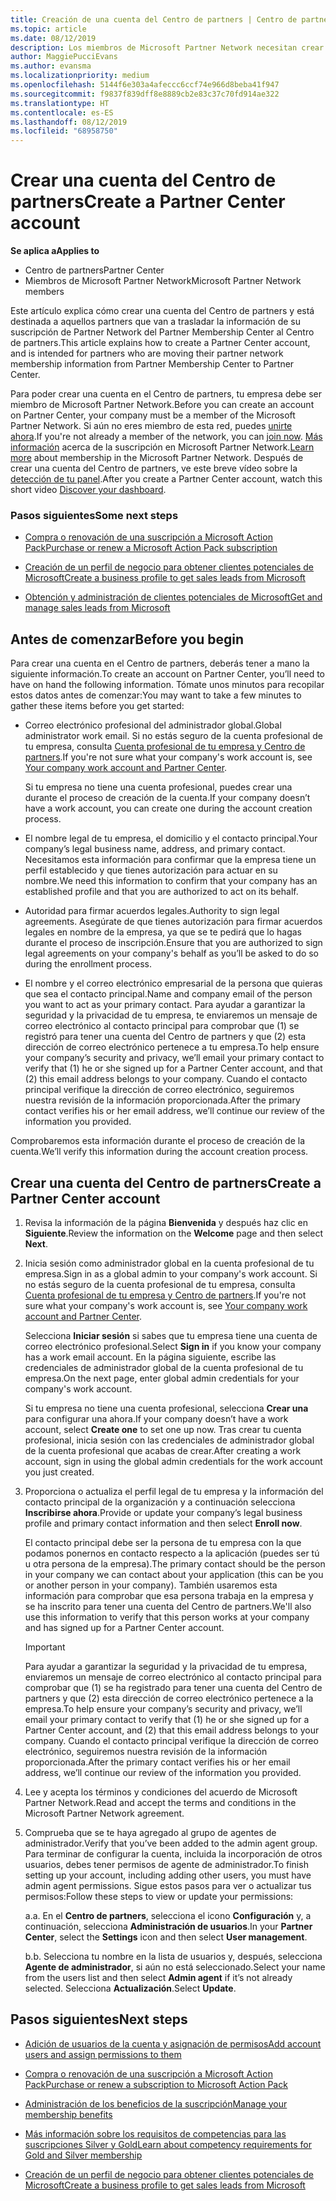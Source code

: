 ```yaml
---
title: Creación de una cuenta del Centro de partners | Centro de partners
ms.topic: article
ms.date: 08/12/2019
description: Los miembros de Microsoft Partner Network necesitan crear cuentas del Centro de partners para administrar sus ventajas y competencias de la red y crear un perfil de negocio.
author: MaggiePucciEvans
ms.author: evansma
ms.localizationpriority: medium
ms.openlocfilehash: 5144f6e303a4afeccc6ccf74e966d8beba41f947
ms.sourcegitcommit: f9837f839dff8e8889cb2e83c37c70fd914ae322
ms.translationtype: HT
ms.contentlocale: es-ES
ms.lasthandoff: 08/12/2019
ms.locfileid: "68958750"
---
```

# <a name="create-a-partner-center-account"></a><span data-ttu-id="c3d61-103">Crear una cuenta del Centro de partners</span><span class="sxs-lookup"><span data-stu-id="c3d61-103">Create a Partner Center account</span></span>

<span data-ttu-id="c3d61-104">**Se aplica a**</span><span class="sxs-lookup"><span data-stu-id="c3d61-104">**Applies to**</span></span>

-   <span data-ttu-id="c3d61-105">Centro de partners</span><span class="sxs-lookup"><span data-stu-id="c3d61-105">Partner Center</span></span>
-   <span data-ttu-id="c3d61-106">Miembros de Microsoft Partner Network</span><span class="sxs-lookup"><span data-stu-id="c3d61-106">Microsoft Partner Network members</span></span>


<span data-ttu-id="c3d61-107">Este artículo explica cómo crear una cuenta del Centro de partners y está destinada a aquellos partners que van a trasladar la información de su suscripción de Partner Network del Partner Membership Center al Centro de partners.</span><span class="sxs-lookup"><span data-stu-id="c3d61-107">This article explains how to create a Partner Center account, and is intended for partners who are moving their partner network membership information from Partner Membership Center to Partner Center.</span></span> 

<span data-ttu-id="c3d61-108">Para poder crear una cuenta en el Centro de partners, tu empresa debe ser miembro de Microsoft Partner Network.</span><span class="sxs-lookup"><span data-stu-id="c3d61-108">Before you can create an account on Partner Center, your company must be a member of the Microsoft Partner Network.</span></span> <span data-ttu-id="c3d61-109">Si aún no eres miembro de esta red, puedes [unirte ahora](https://partners.microsoft.com/PartnerProgram/simplifiedenrollment.aspx).</span><span class="sxs-lookup"><span data-stu-id="c3d61-109">If you're not already a member of the network, you can [join now](https://partners.microsoft.com/PartnerProgram/simplifiedenrollment.aspx).</span></span>  <span data-ttu-id="c3d61-110">[Más información](https://partner.microsoft.com/membership) acerca de la suscripción en Microsoft Partner Network.</span><span class="sxs-lookup"><span data-stu-id="c3d61-110">[Learn more](https://partner.microsoft.com/membership) about membership in the Microsoft Partner Network.</span></span> <span data-ttu-id="c3d61-111">Después de crear una cuenta del Centro de partners, ve este breve vídeo sobre la [detección de tu panel](https://vimeo.com/290338211).</span><span class="sxs-lookup"><span data-stu-id="c3d61-111">After you create a Partner Center account, watch this short video [Discover your dashboard](https://vimeo.com/290338211).</span></span>

### <a name="some-next-steps"></a><span data-ttu-id="c3d61-112">Pasos siguientes</span><span class="sxs-lookup"><span data-stu-id="c3d61-112">Some next steps</span></span>

-   [<span data-ttu-id="c3d61-113">Compra o renovación de una suscripción a Microsoft Action Pack</span><span class="sxs-lookup"><span data-stu-id="c3d61-113">Purchase or renew a Microsoft Action Pack subscription</span></span>](mpn-get-action-pack.md)

-   [<span data-ttu-id="c3d61-114">Creación de un perfil de negocio para obtener clientes potenciales de Microsoft</span><span class="sxs-lookup"><span data-stu-id="c3d61-114">Create a business profile to get sales leads from Microsoft</span></span>](create-a-marketing-profile.md)

-   [<span data-ttu-id="c3d61-115">Obtención y administración de clientes potenciales de Microsoft</span><span class="sxs-lookup"><span data-stu-id="c3d61-115">Get and manage sales leads from Microsoft</span></span>](responding-to-referrals.md)

## <a name="before-you-begin"></a><span data-ttu-id="c3d61-116">Antes de comenzar</span><span class="sxs-lookup"><span data-stu-id="c3d61-116">Before you begin</span></span>

<span data-ttu-id="c3d61-117">Para crear una cuenta en el Centro de partners, deberás tener a mano la siguiente información.</span><span class="sxs-lookup"><span data-stu-id="c3d61-117">To create an account on Partner Center, you’ll need to have on hand the following information.</span></span> <span data-ttu-id="c3d61-118">Tómate unos minutos para recopilar estos datos antes de comenzar:</span><span class="sxs-lookup"><span data-stu-id="c3d61-118">You may want to take a few minutes to gather these items before you get started:</span></span>

-   <span data-ttu-id="c3d61-119">Correo electrónico profesional del administrador global.</span><span class="sxs-lookup"><span data-stu-id="c3d61-119">Global administrator work email.</span></span> <span data-ttu-id="c3d61-120">Si no estás seguro de la cuenta profesional de tu empresa, consulta [Cuenta profesional de tu empresa y Centro de partners](azure-active-directory-tenants-and-partner-center.md).</span><span class="sxs-lookup"><span data-stu-id="c3d61-120">If you're not sure what your company's work account is, see [Your company work account and Partner Center](azure-active-directory-tenants-and-partner-center.md).</span></span>

    <span data-ttu-id="c3d61-121">Si tu empresa no tiene una cuenta profesional, puedes crear una durante el proceso de creación de la cuenta.</span><span class="sxs-lookup"><span data-stu-id="c3d61-121">If your company doesn’t have a work account, you can create one during the account creation process.</span></span> 

-   <span data-ttu-id="c3d61-122">El nombre legal de tu empresa, el domicilio y el contacto principal.</span><span class="sxs-lookup"><span data-stu-id="c3d61-122">Your company’s legal business name, address, and primary contact.</span></span> <span data-ttu-id="c3d61-123">Necesitamos esta información para confirmar que la empresa tiene un perfil establecido y que tienes autorización para actuar en su nombre.</span><span class="sxs-lookup"><span data-stu-id="c3d61-123">We need this information to confirm that your company has an established profile and that you are authorized to act on its behalf.</span></span> 

-   <span data-ttu-id="c3d61-124">Autoridad para firmar acuerdos legales.</span><span class="sxs-lookup"><span data-stu-id="c3d61-124">Authority to sign legal agreements.</span></span> <span data-ttu-id="c3d61-125">Asegúrate de que tienes autorización para firmar acuerdos legales en nombre de la empresa, ya que se te pedirá que lo hagas durante el proceso de inscripción.</span><span class="sxs-lookup"><span data-stu-id="c3d61-125">Ensure that you are authorized to sign legal agreements on your company's behalf as you’ll be asked to do so during the enrollment process.</span></span>

-   <span data-ttu-id="c3d61-126">El nombre y el correo electrónico empresarial de la persona que quieras que sea el contacto principal.</span><span class="sxs-lookup"><span data-stu-id="c3d61-126">Name and company email of the person you want to act as your primary contact.</span></span> <span data-ttu-id="c3d61-127">Para ayudar a garantizar la seguridad y la privacidad de tu empresa, te enviaremos un mensaje de correo electrónico al contacto principal para comprobar que (1) se registró para tener una cuenta del Centro de partners y que (2) esta dirección de correo electrónico pertenece a tu empresa.</span><span class="sxs-lookup"><span data-stu-id="c3d61-127">To help ensure your company’s security and privacy, we’ll email your primary contact to verify that (1) he or she signed up for a Partner Center account, and that (2) this email address belongs to your company.</span></span> <span data-ttu-id="c3d61-128">Cuando el contacto principal verifique la dirección de correo electrónico, seguiremos nuestra revisión de la información proporcionada.</span><span class="sxs-lookup"><span data-stu-id="c3d61-128">After the primary contact verifies his or her email address, we’ll continue our review of the information you provided.</span></span>

<span data-ttu-id="c3d61-129">Comprobaremos esta información durante el proceso de creación de la cuenta.</span><span class="sxs-lookup"><span data-stu-id="c3d61-129">We’ll verify this information during the account creation process.</span></span> 
 
## <a name="create-a-partner-center-account"></a><span data-ttu-id="c3d61-130">Crear una cuenta del Centro de partners</span><span class="sxs-lookup"><span data-stu-id="c3d61-130">Create a Partner Center account</span></span>

1.  <span data-ttu-id="c3d61-131">Revisa la información de la página **Bienvenida** y después haz clic en **Siguiente**.</span><span class="sxs-lookup"><span data-stu-id="c3d61-131">Review the information on the **Welcome** page and then select **Next**.</span></span>

2.  <span data-ttu-id="c3d61-132">Inicia sesión como administrador global en la cuenta profesional de tu empresa.</span><span class="sxs-lookup"><span data-stu-id="c3d61-132">Sign in as a global admin to your company's work account.</span></span> <span data-ttu-id="c3d61-133">Si no estás seguro de la cuenta profesional de tu empresa, consulta [Cuenta profesional de tu empresa y Centro de partners](azure-active-directory-tenants-and-partner-center.md).</span><span class="sxs-lookup"><span data-stu-id="c3d61-133">If you're not sure what your company's work account is, see [Your company work account and Partner Center](azure-active-directory-tenants-and-partner-center.md).</span></span>

    <span data-ttu-id="c3d61-134">Selecciona **Iniciar sesión** si sabes que tu empresa tiene una cuenta de correo electrónico profesional.</span><span class="sxs-lookup"><span data-stu-id="c3d61-134">Select **Sign in** if you know your company has a work email account.</span></span> <span data-ttu-id="c3d61-135">En la página siguiente, escribe las credenciales de administrador global de la cuenta profesional de tu empresa.</span><span class="sxs-lookup"><span data-stu-id="c3d61-135">On the next page, enter global admin credentials for your company's work account.</span></span> 

    <span data-ttu-id="c3d61-136">Si tu empresa no tiene una cuenta profesional, selecciona **Crear una** para configurar una ahora.</span><span class="sxs-lookup"><span data-stu-id="c3d61-136">If your company doesn’t have a work account, select **Create one** to set one up now.</span></span> <span data-ttu-id="c3d61-137">Tras crear tu cuenta profesional, inicia sesión con las credenciales de administrador global de la cuenta profesional que acabas de crear.</span><span class="sxs-lookup"><span data-stu-id="c3d61-137">After creating a work account, sign in using the global admin credentials for the work account you just created.</span></span>

3.  <span data-ttu-id="c3d61-138">Proporciona o actualiza el perfil legal de tu empresa y la información del contacto principal de la organización y a continuación selecciona **Inscribirse ahora**.</span><span class="sxs-lookup"><span data-stu-id="c3d61-138">Provide or update your company’s legal business profile and primary contact information and then select **Enroll now**.</span></span> 

    <span data-ttu-id="c3d61-139">El contacto principal debe ser la persona de tu empresa con la que podamos ponernos en contacto respecto a la aplicación (puedes ser tú u otra persona de la empresa).</span><span class="sxs-lookup"><span data-stu-id="c3d61-139">The primary contact should be the person in your company we can contact about your application (this can be you or another person in your company).</span></span> <span data-ttu-id="c3d61-140">También usaremos esta información para comprobar que esa persona trabaja en la empresa y se ha inscrito para tener una cuenta del Centro de partners.</span><span class="sxs-lookup"><span data-stu-id="c3d61-140">We'll also use this information to verify that this person works at your company and has signed up for a Partner Center account.</span></span>

    > [!IMPORTANT]  
    > <span data-ttu-id="c3d61-141">Para ayudar a garantizar la seguridad y la privacidad de tu empresa, enviaremos un mensaje de correo electrónico al contacto principal para comprobar que (1) se ha registrado para tener una cuenta del Centro de partners y que (2) esta dirección de correo electrónico pertenece a la empresa.</span><span class="sxs-lookup"><span data-stu-id="c3d61-141">To help ensure your company’s security and privacy, we’ll email your primary contact to verify that (1) he or she signed up for a Partner Center account, and (2) that this email address belongs to your company.</span></span> <span data-ttu-id="c3d61-142">Cuando el contacto principal verifique la dirección de correo electrónico, seguiremos nuestra revisión de la información proporcionada.</span><span class="sxs-lookup"><span data-stu-id="c3d61-142">After the primary contact verifies his or her email address, we’ll continue our review of the information you provided.</span></span>

4.  <span data-ttu-id="c3d61-143">Lee y acepta los términos y condiciones del acuerdo de Microsoft Partner Network.</span><span class="sxs-lookup"><span data-stu-id="c3d61-143">Read and accept the terms and conditions in the Microsoft Partner Network agreement.</span></span> 

5.  <span data-ttu-id="c3d61-144">Comprueba que se te haya agregado al grupo de agentes de administrador.</span><span class="sxs-lookup"><span data-stu-id="c3d61-144">Verify that you’ve been added to the admin agent group.</span></span> <span data-ttu-id="c3d61-145">Para terminar de configurar la cuenta, incluida la incorporación de otros usuarios, debes tener permisos de agente de administrador.</span><span class="sxs-lookup"><span data-stu-id="c3d61-145">To finish setting up your account, including adding other users, you must have admin agent permissions.</span></span> <span data-ttu-id="c3d61-146">Sigue estos pasos para ver o actualizar tus permisos:</span><span class="sxs-lookup"><span data-stu-id="c3d61-146">Follow these steps to view or update your permissions:</span></span>

    <span data-ttu-id="c3d61-147">a.</span><span class="sxs-lookup"><span data-stu-id="c3d61-147">a.</span></span> <span data-ttu-id="c3d61-148">En el **Centro de partners**, selecciona el icono **Configuración** y, a continuación, selecciona **Administración de usuarios**.</span><span class="sxs-lookup"><span data-stu-id="c3d61-148">In your **Partner Center**, select the **Settings** icon and then select **User management**.</span></span>  

    <span data-ttu-id="c3d61-149">b.</span><span class="sxs-lookup"><span data-stu-id="c3d61-149">b.</span></span> <span data-ttu-id="c3d61-150">Selecciona tu nombre en la lista de usuarios y, después, selecciona **Agente de administrador**, si aún no está seleccionado.</span><span class="sxs-lookup"><span data-stu-id="c3d61-150">Select your name from the users list and then select **Admin agent** if it’s not already selected.</span></span> <span data-ttu-id="c3d61-151">Selecciona **Actualización**.</span><span class="sxs-lookup"><span data-stu-id="c3d61-151">Select **Update**.</span></span>  

## <a name="next-steps"></a><span data-ttu-id="c3d61-152">Pasos siguientes</span><span class="sxs-lookup"><span data-stu-id="c3d61-152">Next steps</span></span>

-   [<span data-ttu-id="c3d61-153">Adición de usuarios de la cuenta y asignación de permisos</span><span class="sxs-lookup"><span data-stu-id="c3d61-153">Add account users and assign permissions to them</span></span>](create-user-accounts-and-set-permissions.md)

-   [<span data-ttu-id="c3d61-154">Compra o renovación de una suscripción a Microsoft Action Pack</span><span class="sxs-lookup"><span data-stu-id="c3d61-154">Purchase or renew a subscription to Microsoft Action Pack</span></span>](mpn-get-action-pack.md)

-   [<span data-ttu-id="c3d61-155">Administración de los beneficios de la suscripción</span><span class="sxs-lookup"><span data-stu-id="c3d61-155">Manage your membership benefits</span></span>](manage-your-partner-network-benefits.md)

-   [<span data-ttu-id="c3d61-156">Más información sobre los requisitos de competencias para las suscripciones Silver y Gold</span><span class="sxs-lookup"><span data-stu-id="c3d61-156">Learn about competency requirements for Gold and Silver membership</span></span>](https://partner.microsoft.com/membership/competencies)

-   [<span data-ttu-id="c3d61-157">Creación de un perfil de negocio para obtener clientes potenciales de Microsoft</span><span class="sxs-lookup"><span data-stu-id="c3d61-157">Create a business profile to get sales leads from Microsoft</span></span>](create-a-marketing-profile.md)